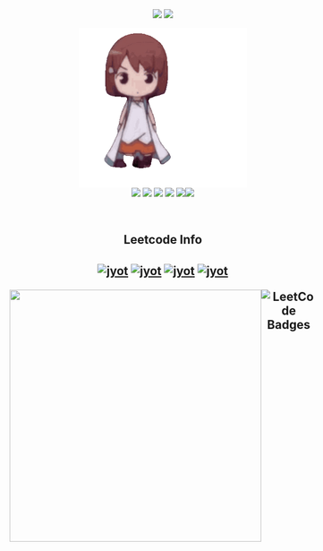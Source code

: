 <div align="center">
<!--
<div style="text-align: center; display: flex; justify-content: center; align-items: center;">
  <h1><img src="https://user-images.githubusercontent.com/74038190/212284087-bbe7e430-757e-4901-90bf-4cd2ce3e1852.gif" width="25px" />
  &nbsp;<a href="https://drive.google.com/file/d/16yCK-weCDbLsQ-WX2Fa7usydMs7jQcRe/view?usp=sharing" style="font-size: 32px; font-weight: bold; text-decoration: none; color: black;">Benedict Paul</a>&nbsp;
  <img src="https://user-images.githubusercontent.com/74038190/212284087-bbe7e430-757e-4901-90bf-4cd2ce3e1852.gif" width="25px" /></h1>
</div>
-->

<div align="center">
   <img width="400" src="https://github-readme-stats.vercel.app/api?username=benduBytes&theme=tokyonight&show_icons=true&hide_border=true&count_private=true" />
   <img width="425" src="https://github-readme-streak-stats.herokuapp.com/?user=benduBytes&theme=tokyonight&hide_border=true" />
</div>

<p align="center">
   <img align='center' src='https://github.com/benduBytes/benduBytes/blob/main/gif/Mondaji.gif' width='300"'><br>
   <img src="https://media3.giphy.com/media/ln7z2eWriiQAllfVcn/200w.webp" width="100">
   <img src="https://i.giphy.com/media/LMt9638dO8dftAjtco/200.webp" width="100">
   <img src="https://user-images.githubusercontent.com/74038190/212281763-e6ecd7ef-c4aa-45b6-a97c-f33f6bb592bd.gif" width="100">
   <img src="https://i.giphy.com/media/eNAsjO55tPbgaor7ma/200w.webp" width="100">
   <img src="https://media3.giphy.com/media/kdFc8fubgS31b8DsVu/giphy.webp" width="100"><img src="https://i.giphy.com/media/IdyAQJVN2kVPNUrojM/200.webp" width="100">
</p>
<br>

<h2 align="center">Leetcode Info<h2>  
<p align="center">
  <a href="https://leetcode.com/benduBytes/" target="_blank"><img align="center" src="https://leetcode.com/static/images/badges/2024/gif/2024-08.gif" alt="jyot" height="200" width="200" /></a>
  <a href="https://leetcode.com/benduBytes/" target="_blank"><img align="center" src="https://assets.leetcode.com/static_assets/marketing/2024-50.gif" alt="jyot" height="200" width="200" /></a>
  <a href="https://leetcode.com/benduBytes/" target="_blank"><img align="center" src="https://leetcode.com/static/images/badges/2024/gif/2024-09.gif" alt="jyot" height="200" width="200" /></a>
  <a href="https://leetcode.com/benduBytes/" target="_blank"><img align="center" src="https://leetcode.com/static/images/badges/2024/gif/2024-10.gif" alt="jyot" height="200" width="200" /></a>
  
<div align="center">
  <div style="display: flex; justify-content: center; align-items: flex-start;">
    <img src="https://leetcard.jacoblin.cool/benduBytes?theme=dark&font=Nunito&ext=activity" style="height: 450px; width: 450px; object-fit: cover; margin-right: 0.1px;" /> <!-- Reduced margin-right -->
    <img src="https://leetcode-badge-showcase.vercel.app/api?username=benduBytes&theme=dark" alt="LeetCode Badges" style="height: 400px; width: 400px; object-fit: cover;" />
  </div>
</div>

<!--
<h2 align="center">Badges<h2>  
<p align="center">
  <img src="https://github.com/benduBytes/benduBytes/blob/main/badges/cybersecurity-essentials.png" width="150" alt="Cybersecurity Essentials"/>
  <img src="https://github.com/benduBytes/benduBytes/blob/main/badges/JAVA8OJA.jpg" width="150" alt="JAVA 8 OJA"/>
  <img src="https://github.com/benduBytes/benduBytes/blob/main/badges/aws-certified-solutions-architect-associate.png" width="150" alt="AWS Certification"/>
</p>
-->






